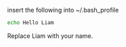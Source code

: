 insert the following into ~/.bash_profile

~~~~ bash
echo Hello Liam
~~~~

Replace Liam with your name.